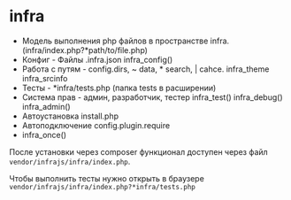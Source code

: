# infra
* Модель выполнения php файлов в пространстве infra. (infra/index.php?*path/to/file.php)
* Конфиг - Файлы .infra.json infra_config()
* Работа с путям - config.dirs, ~ data, * search, | cahce. infra_theme infra_srcinfo
* Тесты - *infra/tests.php (папка tests в расширении)
* Система прав - админ, разработчик, тестер infra_test() infra_debug() infra_admin()
* Автоустановка install.php
* Автоподключение config.plugin.require
* infra_once()

После установки через composer функционал доступен через файл ```vendor/infrajs/infra/index.php```. 

Чтобы выполнить тесты нужно открыть в браузере ```vendor/infrajs/infra/index.php?*infra/tests.php```
